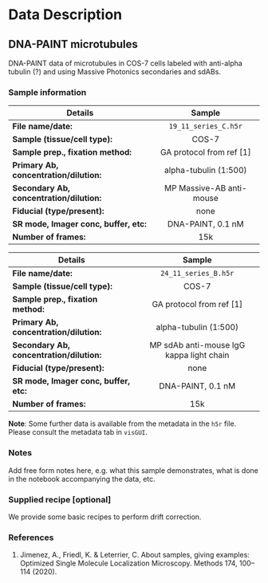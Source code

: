 # Data Description

## DNA-PAINT microtubules

DNA-PAINT data of microtubules in COS-7 cells labeled with anti-alpha tubulin (?) and using Massive Photonics secondaries and sdABs.

### Sample information

| Details                                   | Sample                    |
| ------------------------------------------|:-------------------------:|
| **File name/date:**                       |   `19_11_series_C.h5r`    |
| **Sample (tissue/cell type):**            |   COS-7                   |
| **Sample prep., fixation method:**        |  GA protocol from ref [1] |
| **Primary Ab, concentration/dilution:**   |   alpha-tubulin (1:500)   |
| **Secondary Ab, concentration/dilution:** | MP Massive-AB anti-mouse  |
| **Fiducial (type/present):**              |  none                     |
| **SR mode, Imager conc, buffer, etc:**    | DNA-PAINT, 0.1 nM         |
| **Number of frames:**                     |    15k                    |

| Details                                   | Sample                    |
| ------------------------------------------|:-------------------------:|
| **File name/date:**                       |   `24_11_series_B.h5r`    |
| **Sample (tissue/cell type):**            |  COS-7                    |
| **Sample prep., fixation method:**        | GA protocol from ref [1]  |
| **Primary Ab, concentration/dilution:**   | alpha-tubulin (1:500)     |
| **Secondary Ab, concentration/dilution:** | MP sdAb anti-mouse IgG kappa light chain   |
| **Fiducial (type/present):**              |   none                    |
| **SR mode, Imager conc, buffer, etc:**    | DNA-PAINT, 0.1 nM         |
| **Number of frames:**                     |     15k                   |

**Note**: Some further data is available from the metadata in the `h5r` file. Please consult the metadata tab in `visGUI`.


### Notes

Add free form notes here, e.g. what this sample demonstrates, what is done in the notebook accompanying the data, etc.

### Supplied recipe [optional]

We provide some basic recipes to perform drift correction.

### References

1. Jimenez, A., Friedl, K. & Leterrier, C. About samples, giving examples: Optimized Single Molecule Localization Microscopy. Methods 174, 100–114 (2020).
